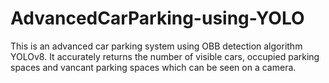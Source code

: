 # AdvancedCarParking-using-YOLO
This is an advanced car parking system using OBB detection algorithm YOLOv8. It accurately returns the number of visible cars, occupied parking spaces and vancant parking spaces which can be seen on a camera.
